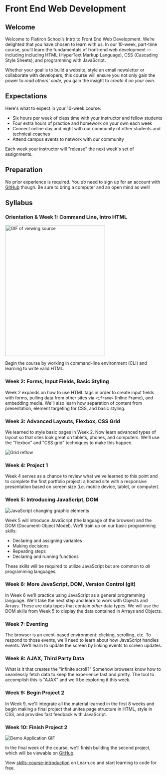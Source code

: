 # Front End Web Development

## Welcome

Welcome to Flatiron School’s Intro to Front End Web Development.  We’re
delighted that you have chosen to learn with us.  In our 10-week, part-time
course, you’ll learn the fundamentals of front-end web development &mdash;
including including HTML (HyperText Markup Language), CSS (Cascading Style
Sheets), and programming with JavaScript.

Whether your goal is to build a website, style an email newsletter or 
collaborate with developers, this course will ensure you not only gain the 
power to _read others' code_, you gain the insight to _create it on your own_.

## Expectations

Here's what to expect in your 10-week course:

* Six hours per week of class time with your instructor and fellow students
* Four extra hours of practice and homework on your own each week
* Connect online day and night with our community of other students and
  technical coaches
* Attend campus events to network with our community

Each week your instructor will "release" the next week's set of assignments.

## Preparation

No prior experience is required. You _do_ need to sign up for an account with
[GitHub][] though. Be sure to bring a computer and an open mind as well!

## Syllabus

### Orientation & Week 1: Command Line, Intro HTML

<img src="https://curriculum-content.s3.amazonaws.com/skills-front-end-web-development/skills-course-introduction/view_source.gif" alt="GIF of viewing source" height="420" width="320" />

Begin the course by working in command-line environment (CLI) and learning to
write valid HTML.

### Week 2: Forms, Input Fields, Basic Styling

Week 2 expands on how to use HTML tags in order to create input fields with
forms, pulling data from other sites via `<iframe>` (Inline Frame), and
embedding media. We'll also learn how separation of content from presentation,
element targeting for CSS, and basic styling.

### Week 3: Advanced Layouts, Flexbox, CSS Grid

We learned to style basic pages in Week 2. Now learn advanced types of layout
so that sites look great on tablets, phones, and computers.  We'll use the
"flexbox" and "CSS grid" techniques to make this happen.

<img src="https://curriculum-content.s3.amazonaws.com/skills-front-end-web-development/skills-course-introduction/grid.gif" alt="Grid reflow"/>

### Week 4: Project 1

Week 4 serves as a chance to review what we've learned to this point and to
complete the first portfolio project: a hosted site with a responsive
presentation based on screen size (i.e. mobile device, tablet, or computer).

### Week 5: Introducing JavaScript, DOM

![JavaScript changing graphic elements](https://curriculum-content.s3.amazonaws.com/skills-front-end-web-development/skills-course-introduction/js.gif)

Week 5 will introduce JavaScript (the language of the browser) and the DOM
(Document-Object Model). We'll train up on our basic programming skills:

* Declaring and assigning variables
* Making decisions
* Repeating steps
* Declaring and running functions

These skills will be required to utilize JavaScript but are common to
_all_ programming languages.

### Week 6: More JavaScript, DOM, Version Control (git)

In Week 6 we'll practice using JavaScript as a general programming
language. We'll take the next step and learn to work with Objects and
Arrays. These are data types that contain _other_ data types. We will
use the DOM skills from Week 5 to display the data contained in Arrays
and Objects.

### Week 7: Eventing

The browser is an event-based environment: clicking, scrolling, etc. To respond
to those events, we'll need to learn about how JavaScript handles events. We'll
learn to update the screen by linking events to screen updates.

### Week 8: AJAX, Third Party Data

What is it that creates the "infinite scroll?" Somehow browsers know how to
seamlessly fetch data to keep the experience fast and pretty. The tool to
accomplish this is "AJAX" and we'll be exploring it this week.

### Week 9: Begin Project 2

In Week 9, we'll integrate all the material learned in the first 8 weeks and
begin making a final project that unites page structure in HTML, style in
CSS, and provides fast feedback with JavaScript.

### Week 10: Finish Project 2

![Demo Application GIF](https://curriculum-content.s3.amazonaws.com/skills-front-end-web-development/skills-course-introduction/wedding-invite-demo-2.gif)

In the final week of the course, we'll finish building the second project,
which will be viewable on [GitHub][].


[GitHub]: http://www.github.com

<p class='util--hide'>View <a href='https://learn.co/lessons/skills-course-introduction'>skills-course-introduction</a> on Learn.co and start learning to code for free.</p>
